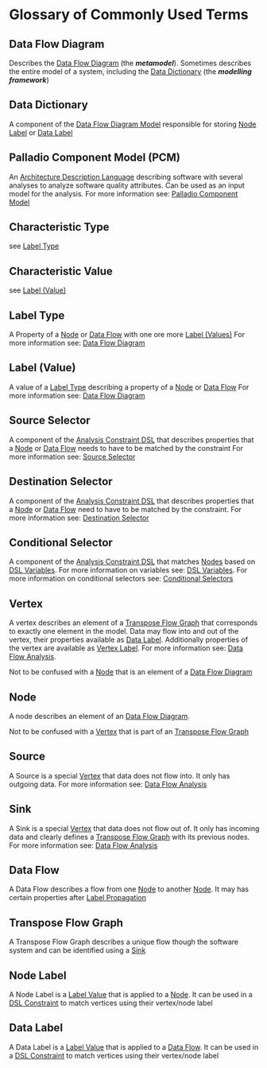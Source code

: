 # Glossary of Commonly Used Terms
## Data Flow Diagram
Describes the [Data Flow Diagram](/wiki/dfd#data-flow-diagram) (the ***metamodel***).
Sometimes describes the entire model of a system, including the [Data Dictionary](/wiki/dfd#data-dictionary) (the ***modelling framework***)

## Data Dictionary
A component of the [Data Flow Diagram Model](/wiki/dfd/) responsible for storing [Node Label](/wiki/glossary#node-label) or [Data Label](/wiki/glossary#data-label)

## Palladio Component Model (PCM)
An [Architecture Description Language](https://en.wikipedia.org/wiki/Architecture_description_language) describing software with several analyses to analyze software quality attributes.
Can be used as an input model for the analysis.
For more information see: [Palladio Component Model](/wiki/pcm/)

## Characteristic Type 
see [Label Type](/wiki/glossary#label-type)

## Characteristic Value 
see [Label (Value)](/wiki/glossary#label-value)

## Label Type
A Property of a [Node](/wiki/glossary#node) or [Data Flow](/wiki/glossary#data-flow) with one ore more [Label (Values)](/wiki/glossary#label-value)
For more information see: [Data Flow Diagram](/wiki/dfd/index#data-dictionary)

## Label (Value)
A value of a [Label Type](/wiki/glossary#label-type) describing a property of a [Node](/wiki/glossary#node) or [Data Flow](/wiki/glossary#data-flow)
For more information see: [Data Flow Diagram](/wiki/dfd/index#data-dictionary)

## Source Selector
A component of the [Analysis Constraint DSL](/wiki/dsl/) that describes properties that a [Node](/wiki/glossary#node) or [Data Flow](/wiki/glossary#data-flow) needs to have to be matched by the constraint
For more information see: [Source Selector](/wiki/dsl#source)

## Destination Selector
A component of the [Analysis Constraint DSL](/wiki/dsl/) that describes properties that a [Node](/wiki/glossary#node) or [Data Flow](/wiki/glossary#data-flow) need to have to be matched by the constraint.
For more information see: [Destination Selector](/wiki/dsl#destination)

## Conditional Selector
A component of the [Analysis Constraint DSL](/wiki/dsl/) that matches [Nodes](/wiki/glossary#node) based on [DSL Variables](/wiki/dsl#variables).
For more information on variables see: [DSL Variables](/wiki/dsl#variables).
For more information on conditional selectors see: [Conditional Selectors](/wiki/dsl#conditional)

## Vertex
A vertex describes an element of a [Transpose Flow Graph](/wiki/glossary#transpose-flow-graph) that corresponds to exactly one element in the model.
Data may flow into and out of the vertex, their properties available as [Data Label](/docs/glossary#data-label).
Additionally properties of the vertex are available as [Vertex Label](/docs/glossary#node-label).
For more information see: [Data Flow Analysis](/wiki/analysis/).

Not to be confused with a [Node](/wiki/glossary#node) that is an element of a [Data Flow Diagram](/wiki/dfd#data-flow-diagram)

## Node 
A node describes an element of an [Data Flow Diagram](/wiki/dfd#data-flow-diagram).

Not to be confused with a [Vertex](/wiki/glossary#vertex) that is part of an [Transpose Flow Graph](/wiki/glossary#transpose-flow-graph)

## Source 
A Source is a special [Vertex](/wiki/glossary#vertex) that data does not flow into. 
It only has outgoing data.
For more information see: [Data Flow Analysis](/wiki/analysis/)

## Sink
A Sink is a special [Vertex](/wiki/glossary#vertex) that data does not flow out of.
It only has incoming data and clearly defines a [Transpose Flow Graph](/wiki/glossary#transpose-flow-graph) with its previous nodes.
For more information see: [Data Flow Analysis](/wiki/analysis/)

## Data Flow
A Data Flow describes a flow from one [Node](/wiki/glossary#node) to another [Node](/wiki/glossary#node).
It may has certain properties after [Label Propagation](/wiki/analysis/label-propagation)

## Transpose Flow Graph 
A Transpose Flow Graph describes a unique flow though the software system and can be identified using a [Sink](/wiki/glossary#sink)

## Node Label
A Node Label is a [Label Value](/wiki/glossary#label-value) that is applied to a [Node](/wiki/glossary#node).
It can be used in a [DSL Constraint](/wiki/dsl/) to match vertices using their vertex/node label

## Data Label
A Data Label is a [Label Value](/wiki/glossary#label-value) that is applied to a [Data Flow](/wiki/glossary#data-flow).
It can be used in a [DSL Constraint](/wiki/dsl/) to match vertices using their vertex/node label

